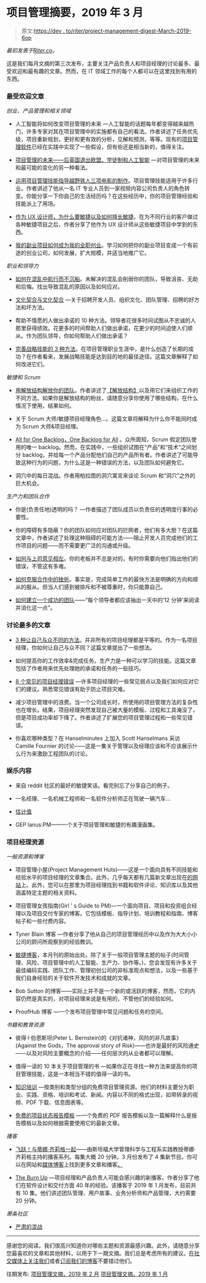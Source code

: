 # 项目管理摘要，2019 年 3 月

> 原文:[https://dev . to/riter/project-management-digest-March-2019-6op](https://dev.to/riter/project-management-digest-march-2019-6op)

*最初发表于[Riter.co](https://riter.co/blog/project-management-digest--march-2019)。*

这是我们每月文摘的第三次发布，主要关注产品负责人和项目经理的讨论最多、最受欢迎和最有趣的文章。然而，在 IT 领域工作的每个人都可以在这里找到有用的东西。

### [](#most-popular-articles)最受欢迎文章

*创业、产品管理和相关领域*

*   人工智能将如何改变项目管理的未来 —人工智能的话题每年都变得越来越热门，许多专家对其在项目管理中的实施都有自己的看法。作者讲述了任务优先级，项目重新规划，更好和更有效的分析，见解和预测，等等。现有的[项目管理软件](https://riter.co/blog/artificial-intelligence-in-today-s-project-management)已经在实践中实现了一些假设，但有些还是相当新的，值得关注。

*   [项目管理的未来——后英国退出欧盟、学徒制和人工智能](https://www.arraspeople.co.uk/camel-blog/pm-careers-advice/future-project-management-post-brexit-apprenticeships-ai/) —对项目管理的未来和最可能的变化的另一种看法。

*   [运用项目管理技能指导越野铁人三项电影的制作](https://www.projectmanagement.com/articles/529992/Applying-Project-Management-Skills-to-Guide-Production-of-an-Off-Road-Triathlon-Film)。项目管理技能适用于许多行业。作者讲述了他从一名 IT 专业人员到一家视频内容公司负责人的角色转变。你能分享一下你自己的生活经历吗？在这些经历中，你的项目管理经验和技能派上了用场。

*   [作为 UX 设计师，为什么要敏捷以及如何擅长敏捷](https://medium.com/gits-apps-insight/why-agile-and-how-to-be-good-at-it-as-ux-designer-dbc0f50e0073)。在为不同行业的客户做过各种敏捷项目之后，作者分享了他作为 UX 设计师从这些敏捷项目中学到的东西。

*   [我的副业项目如何成为我的全职创业](https://dev.to/gijovarghese/how-my-side-project-became-my-full-time-startup-934)。学习如何把你的副业项目变成一个有前途的创业公司，如何发展，扩大规模，并适当地推广它。

*职业和领导力*

*   [如何在混乱中航行而不沉船](https://leadershipfreak.blog/2019/03/22/how-to-navigate-turmoil-without-sinking-the-boat/)。未解决的混乱会削弱你的团队，导致沮丧、无助和后悔。找出导致混乱的原因以及如何应对。

*   [文化契合与文化契合](http://brodzinski.com/2019/03/cultural-fit.html) —关于招聘开发人员、组织文化、团队管理、招聘的好方法和坏方法。

*   帮助不情愿的人做出承诺的 10 种方法。领导者花很多时间试图从不忠诚的人那里获得绩效。花更多的时间帮助人们做出承诺，花更少的时间迫使人们顺从。作为团队领导，你如何帮助人们做出承诺？

*   [完善战略技能的 3 种方法](https://www.projectmanagement.com/articles/534221/3-Ways-to-Perfect-Your-Strategic-Skills)。在项目管理职业生涯中，是什么创造了长期的成功？在作者看来，发展战略技能是达到目的地的最佳途径。这篇文章解释了如何改进它们。

*敏捷和 Scrum*

*   [用解放结构解放你的团队](https://www.projectmanagement.com/blog-post/52404/Free-Your-Team-With-Liberating-Structures-)。作者讲述了[【解放结构】](http://www.liberatingstructures.com/)以及用它们来组织工作的不同方法。如果你是解放结构的粉丝，请随意分享你使用了哪些结构，在什么情况下使用，结果如何。

*   关于 Scrum 大师/敏捷项目经理角色...。这篇文章将解释为什么你不能同时成为 Scrum 大师&项目经理。

*   [All for One Backlog，One Backlog for All](https://www.projectmanagement.com/articles/532707/All-for-One-Backlog--One-Backlog-for-All) 。众所周知，Scrum 假定团队使用的唯一 backlog。然而，在实践中，一些组织试图在“产品”和“技术”之间划分 backlog，并给每一个产品分配他们自己的产品所有者。作者讲述了可能导致这种行为的问题，为什么这是一种错误的方法，以及团队如何避免它。

*   洞穴中的每日混战。作者用柏拉图的洞穴寓言来谈论 Scrum 和“洞穴”之外的巨大机会。

*生产力和团队合作*

*   你是(负责任地)透明的吗？ —作者描述了团队成员以负责任的透明度行事的必要性。

*   你的障碍有多隐蔽？你的团队如何应对团队的拦网者，他们有多大胆？在这篇文章中，作者讲述了处理这种阻碍的可能方法——阻止开发人员完成他们的工作项目的问题——而不需要更广泛的沟通或升级。

*   [如何与上司意见相左](https://www.projectmanager.com/training/how-to-disagree-with-your-boss)。你的老板并不总是对的，有时你需要向他们指出他们的错误，不管这有多难。

*   [如何克服合作中的挫折](https://leadershipfreak.blog/2019/03/01/how-to-overcome-the-frustrations-of-collaboration/)。事实是，完成简单工作的最快方法是明确的方向和顺从的服从。但当人们感到被排斥和不被尊重时，你只能靠自己。

*   [如何建立一个成功的团队](https://medium.com/the-new-york-times/how-to-build-a-successful-team-d6d2168f5d3b)——“每个领导者都应该抽出一天中的‘12 分钟’来阅读并消化这一点”。

### [](#most-discussed-articles)讨论最多的文章

*   [3 种让自己与众不同的方法](https://www.projectmanagement.com/blog-post/52363/3-Ways-To-Set-Yourself-Apart)。并非所有的项目经理都是平等的。作为一名项目经理，你如何让自己与众不同？这篇文章提出了一些想法。

*   如何提高你的工作效率&完成任务。生产力是一种可以学习的技能。这篇文章包括了作者用来优先处理她的承诺和任务的一些技巧。

*   [8 个常见的项目经理错误](https://www.projectmanagement.com/articles/534250/8-Common-Project-Manager-Mistakes) —许多项目经理的一些常见弱点以及我们如何应对它们的建议。熟悉常见错误有助于防止项目灾难。

*   减少项目管理中的浪费。当一个公司成长时，所使用的项目管理方法的复杂性也在增长。结果，项目经理突然发现自己被大量的模板、过程和工具淹没了，但是项目成功率却下降了。作者讲述了扩展您的项目管理过程和一些常见错误。

*   你喜欢哪种类型？在 Hanselminutes 上加入 Scott Hanselmans 采访 Camille Fournier 的讨论——这是一集关于管理以及经理应该和不应该展示什么行为来激励工程团队的讨论。

### [](#entertainment-content)娱乐内容

*   来自 reddit 社区的最好的敏捷笑话。看完别忘了分享自己的例子。

*   一名经理、一名机械工程师和一名软件分析师正在驾驶一辆汽车...

*   [估计值](https://www.reddit.com/r/ProgrammerHumor/comments/ay26df/estimates/)

*   GEP lanus:PM——一个关于项目管理和敏捷的有趣漫画集。

### [](#resources-for-project-managers)项目经理资源

*一般资源和博客*

*   项目管理小屋(Project Management Huts)——这是一个面向具有不同技能和经验水平的项目经理的文章集合。此外，几乎每天都有几篇新文章出现在[的网站](https://project-management.com/2019/)上。此外，您可以在那里为项目经理找到书籍和软件评论、知识库以及其他涵盖特定主题的相关资料。

*   项目管理女孩指南(Girl ' s Guide to PM)—一个面向项目、项目和投资组合经理以及项目交付专家的博客。它包括模板、指导计划、培训教程和指南、博客帖子和一些付费内容。

*   Tyner Blain 博客 —作者分享了他从自己的项目管理经历中以及作为大大小小公司的顾问所观察到的经验教训。

*   [敏捷博客](https://riter.co/blog)，本月刊的原始出处。除了关于一般项目管理主题的帖子(时间管理、风险、项目管理中的人工智能、生产力、协作等。)，您会发现有许多关于最佳编码实践、团队工作、管理初创公司的非标准观点和想法，以及一些基于我们自身经验的关于软件开发技术和成就的文章。

*   Bob Sutton 的博客——实际上并不是一个新的或活跃的博客，然而，它的内容仍然是真实的，对项目经理来说是有用的，不管他们的经验如何。

*   ProofHub 博客 —一个发布项目管理中常见问题和任务的空间。

*书籍和教育资源*

*   彼得·l·伯恩斯坦(Peter L. Bernstein)的《对抗诸神，风险的非凡故事》(Against the Gods，The approval story of Risk)——也许是最好的风险通史——以及对风险主要概念的介绍——任何层次的从业者都可以理解。

*   值得一读的 10 本关于项目管理的书 —如果你正在寻找一种方法来提高你的项目管理技能，这是一本相当不错的值得一读的书。

*   [知识培训](https://www.knowledgetrain.co.uk/resources) —按类别和类型分组的免费项目管理资源。他们的材料主要分为职业、实践、资格、培训和考试、新闻。内容以不同的格式出现，如带转录的视频、PDF 下载、信息图表等。

*   [免费的项目状态报告模板](https://www.girlsguidetopm.com/free-project-status-report-template) —一个免费的 PDF 报告模板以及一篇解释什么是报告模板以及如何根据需要使用它的最新文章。

*播客*

*   [飞跃！与蒂娜·齐莉格一起](https://art19.com/shows/leap-with-tina-seelig)——由斯坦福大学管理科学与工程系实践教授蒂娜·齐莉格主持的播客系列。每集大概 20 分钟。3 月份发布了 4 集新节目。你可以在网站和[媒体博客](https://medium.com/@tseelig)上找到更多文章和播客[。](https://ecorner.stanford.edu/series/leap/)

*   [The Burn Up](https://burnupmedia.com/) —项目经理和产品负责人可能会感兴趣的新播客。作者分享了他们在软件设计和交付方面 40 年的经验。该播客于 2019 年 1 月发布，目前共有 10 集。他们讲述团队管理、用户故事、业务分析师和产品管理，大约需要 20 分钟。

*萧条社区*

*   [严肃的混战](https://join.slack.com/t/serious-scrum/shared_invite/enQtMzcxNDQ4NTM4MzI1LTI0ZGU0NjFkZGM2ZDM2MTlhMDQyMjVlMTJkZjk5OTZlZDhkNDczZTIzOTUxYjMyYTk4ZGNhOTNjM2EwZWIyMTc)

* * *

感谢您的阅读。我们很高兴知道你对哪些主题和资源最感兴趣。此外，请随意分享您最喜欢的文章和其他材料，以用于下一期文摘。我们总是考虑所有的建议。[在社交媒体上关注我们](https://twitter.com/RiterApp)或者[订阅我们的博客](https://riter.co/blog)不要错过他们。

往期发布:
[项目管理文摘，2019 年 2 月](https://riter.co/blog/project-management-digest--february-2019)
[项目管理文摘，2019 年 1 月](https://riter.co/blog/project-management-digest--january-2019)